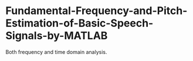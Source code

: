 # Fundamental-Frequency-and-Pitch-Estimation-of-Basic-Speech-Signals-by-MATLAB
Both frequency and time domain analysis.
